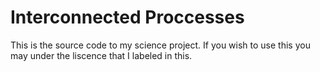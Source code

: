 # Interconnected Proccesses
This is the source code to my science project.
If you wish to use this you may under the liscence that I labeled in this.
